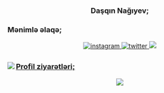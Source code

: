 ### <div align="center">Daşqın Nağıyev;</div>
  



### Mənimlə əlaqə;  
<div align="center">
<a href="https://instagram.com/dasqinnagiyev" target="_blank">
<img src=https://img.shields.io/badge/instagram-%23000000.svg?&style=for-the-badge&logo=instagram&logoColor=white alt=instagram style="margin-bottom: 5px;" />
</a>
<a href="https://twitter.com/dasqinnagiyev" target="_blank">
<img src=https://img.shields.io/badge/twitter-%2300acee.svg?&style=for-the-badge&logo=twitter&logoColor=white alt=twitter style="margin-bottom: 5px;" />
</a>
<a href="https://t.me/dasqinnagiyev" target="_blank">
<img src=https://img.shields.io/badge/Telegram-%23000000.svg?&style=for-the-badge&logo=Telegram&logoColor=white%20alt=Telegram%20style="margin-bottom: 5px;" /> 
</div>  
  

<img src="https://github-readme-stats.vercel.app/api/top-langs/?username=dasqinnagiyev&hide_border=true&layout=compact" align="left" />  



### Profil ziyarətləri;  
<div align="center">
<img src="https://komarev.com/ghpvc/?username=dasqinnagiyev&&style=flat-square" align="center" />
</div>  
  

<br/>  








